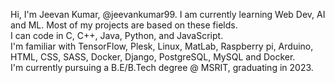 Hi, I'm Jeevan Kumar, @jeevankumar99.
I am currently learning Web Dev, AI and ML.
Most of my projects are based on these fields.  
I can code in C, C++, Java, Python, and JavaScript.  
I'm familiar with TensorFlow, Plesk, Linux, MatLab, Raspberry pi, Arduino, HTML, CSS, SASS, Docker, Django, PostgreSQL, MySQL and Docker.  
I'm currently pursuing a B.E/B.Tech degree @ MSRIT, graduating in 2023.
